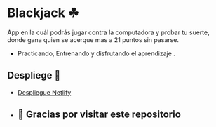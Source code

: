 # Blackjack  ☘

App en la cuál podrás jugar contra la computadora y probar tu suerte, donde gana quien se acerque mas a 21 puntos sin pasarse.
* Practicando, Entrenando y disfrutando el aprendizaje .

## Despliege 🚀

* [Despliegue Netlify](https://scintillating-zuccutto-6e84c4.netlify.app/)

* ## 👋 Gracias por visitar este repositorio
